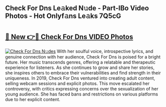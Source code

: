 ## Check For Dns Le𝚊ked N𝚞de - Part-IBo Video Photos - Hot Onlyf𝚊ns Le𝚊ks 7Q5cG

# <h2><a href="http://ab14100.deff.icu/?id=Check+For+Dns">🔗 New 👉🔴 Check For Dns VIDEO Photos</a></h2>

[![Check For Dns N𝚞des](https://i.imgur.com/rIISA9y.gif)](http://ab14100.deff.icu/?id=Check+For+Dns)
With her soulful voice, introspective lyrics, and genuine connection with her audience, Check For Dns is poised for a bright future. Her music transcends genres, offering a relatable and therapeutic experience for listeners. As she continues to grow and share her stories, she inspires others to embrace their vulnerabilities and find strength in their uniqueness. In 2019, Check For Dns ventured into creating adult content, selling webcam sessions and explicit photos. This move escalated her controversy, with critics expressing concerns over the sexualization of her young audience. She has faced bans and restrictions on various platforms due to her explicit content.
